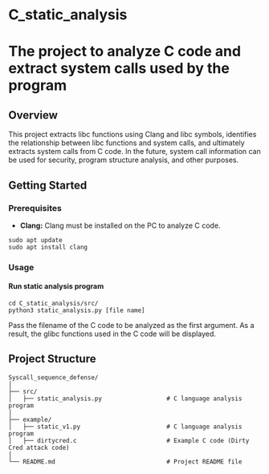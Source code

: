 # C_static_analysis

# The project to analyze C code and extract system calls used by the program
## Overview
This project extracts libc functions using Clang and libc symbols, identifies the relationship between libc functions and system calls, and ultimately extracts system calls from C code. In the future, system call information can be used for security, program structure analysis, and other purposes.

## Getting Started

### Prerequisites

- **Clang:** Clang must be installed on the PC to analyze C code.
```
sudo apt update
sudo apt install clang
```

### Usage

#### Run static analysis program

```
cd C_static_analysis/src/
python3 static_analysis.py [file name]
```

Pass the filename of the C code to be analyzed as the first argument. As a result, the glibc functions used in the C code will be displayed.


## Project Structure
```
Syscall_sequence_defense/
│
├── src/
│   ├── static_analysis.py                  # C language analysis program
│
├── example/
│   ├── static_v1.py                        # C language analysis program
│   ├── dirtycred.c                         # Example C code (Dirty Cred attack code)
│
└── README.md                               # Project README file
```
